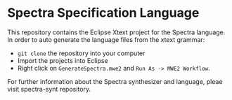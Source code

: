 # Spectra Specification Language
This repository contains the Eclipse Xtext project for the Spectra language. In order to auto generate the language files from the xtext grammar:
- `git clone` the repository into your computer
- Import the projects into Eclipse
- Right click on `GenerateSpectra.mwe2` and `Run As -> MWE2 Workflow`.

For further information about the Spectra synthesizer and language, pleae visit spectra-synt repository.
